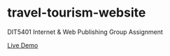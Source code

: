 # travel-tourism-website
DIT5401 Internet &amp; Web Publishing Group Assignment

<!-- Place this tag where you want the button to render. -->
<a class="github-button" href="https://raw.githack.com/TSJean45/travel-tourism-website/main/index.html" data-icon="octicon-play" target="_blank" aria-label="Use this GitHub Action ntkme/github-buttons on GitHub">Live Demo</a>
